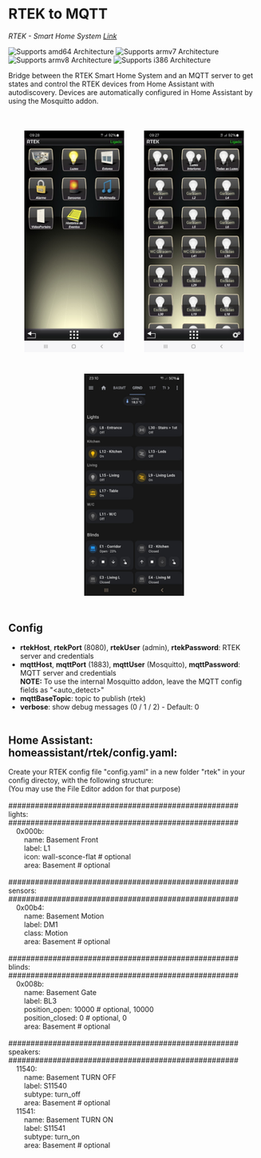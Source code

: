 # RTEK to MQTT

_RTEK - Smart Home System [Link](https://rtek.pt/en/)_

![Supports amd64 Architecture][amd64-shield]
![Supports armv7 Architecture][armv7-shield]
![Supports armv8 Architecture][armv8-shield]
![Supports i386 Architecture][i386-shield]

[amd64-shield]: https://img.shields.io/badge/amd64-yes-green.svg
[armv7-shield]: https://img.shields.io/badge/armv7-yes-green.svg
[armv8-shield]: https://img.shields.io/badge/armv8-yes-green.svg
[i386-shield]: https://img.shields.io/badge/i386-yes-green.svg

Bridge between the RTEK Smart Home System and an MQTT server to get states and control the RTEK devices from Home Assistant with autodiscovery. Devices are automatically configured in Home Assistant by using the Mosquitto addon.<br>
<br>

<center><img src="https://raw.githubusercontent.com/apaneiro/rtek2mqtt/master/images/rtek1.jpg" width=200 style="margin: 20px"/><img src="https://raw.githubusercontent.com/apaneiro/rtek2mqtt/master/images/rtek2.jpg" width=200 style="margin: 20px"/><img src="https://raw.githubusercontent.com/apaneiro/rtek2mqtt/master/images/ha.jpg" width=200 style="margin: 20px"/></center>

## Config

- **rtekHost**, **rtekPort** (8080), **rtekUser** (admin), **rtekPassword**: RTEK server and credentials
- **mqttHost**, **mqttPort** (1883), **mqttUser** (Mosquitto), **mqttPassword**: MQTT server and credentials<br>
  **NOTE:** To use the internal Mosquitto addon, leave the MQTT config fields as "<auto_detect>"
- **mqttBaseTopic**: topic to publish (rtek)
- **verbose**: show debug messages (0 / 1 / 2) - Default: 0
  <br><br>

## Home Assistant: homeassistant/rtek/config.yaml:

Create your RTEK config file "config.yaml" in a new folder "rtek" in your config directoy, with the following structure:<br>
(You may use the File Editor addon for that purpose)<br>
<br>
####################################################<br>
lights:<br>
####################################################<br>
&nbsp;&nbsp;&nbsp;&nbsp;0x000b:<br>
&nbsp;&nbsp;&nbsp;&nbsp;&nbsp;&nbsp;&nbsp;&nbsp;name: Basement Front<br>
&nbsp;&nbsp;&nbsp;&nbsp;&nbsp;&nbsp;&nbsp;&nbsp;label: L1<br>
&nbsp;&nbsp;&nbsp;&nbsp;&nbsp;&nbsp;&nbsp;&nbsp;icon: wall-sconce-flat # optional<br>
&nbsp;&nbsp;&nbsp;&nbsp;&nbsp;&nbsp;&nbsp;&nbsp;area: Basement # optional<br>
<br>
####################################################<br>
sensors:<br>
####################################################<br>
&nbsp;&nbsp;&nbsp;&nbsp;0x00b4:<br>
&nbsp;&nbsp;&nbsp;&nbsp;&nbsp;&nbsp;&nbsp;&nbsp;name: Basement Motion<br>
&nbsp;&nbsp;&nbsp;&nbsp;&nbsp;&nbsp;&nbsp;&nbsp;label: DM1<br>
&nbsp;&nbsp;&nbsp;&nbsp;&nbsp;&nbsp;&nbsp;&nbsp;class: Motion<br>
&nbsp;&nbsp;&nbsp;&nbsp;&nbsp;&nbsp;&nbsp;&nbsp;area: Basement # optional<br>
<br>
####################################################<br>
blinds:<br>
####################################################<br>
&nbsp;&nbsp;&nbsp;&nbsp;0x008b:<br>
&nbsp;&nbsp;&nbsp;&nbsp;&nbsp;&nbsp;&nbsp;&nbsp;name: Basement Gate<br>
&nbsp;&nbsp;&nbsp;&nbsp;&nbsp;&nbsp;&nbsp;&nbsp;label: BL3<br>
&nbsp;&nbsp;&nbsp;&nbsp;&nbsp;&nbsp;&nbsp;&nbsp;position_open: 10000 # optional, 10000<br>
&nbsp;&nbsp;&nbsp;&nbsp;&nbsp;&nbsp;&nbsp;&nbsp;position_closed: 0 # optional, 0<br>
&nbsp;&nbsp;&nbsp;&nbsp;&nbsp;&nbsp;&nbsp;&nbsp;area: Basement # optional<br>
<br>
####################################################<br>
speakers:<br>
####################################################<br>
&nbsp;&nbsp;&nbsp;&nbsp;11540:<br>
&nbsp;&nbsp;&nbsp;&nbsp;&nbsp;&nbsp;&nbsp;&nbsp;name: Basement TURN OFF<br>
&nbsp;&nbsp;&nbsp;&nbsp;&nbsp;&nbsp;&nbsp;&nbsp;label: S11540<br>
&nbsp;&nbsp;&nbsp;&nbsp;&nbsp;&nbsp;&nbsp;&nbsp;subtype: turn_off<br>
&nbsp;&nbsp;&nbsp;&nbsp;&nbsp;&nbsp;&nbsp;&nbsp;area: Basement # optional<br>
&nbsp;&nbsp;&nbsp;&nbsp;11541:<br>
&nbsp;&nbsp;&nbsp;&nbsp;&nbsp;&nbsp;&nbsp;&nbsp;name: Basement TURN ON<br>
&nbsp;&nbsp;&nbsp;&nbsp;&nbsp;&nbsp;&nbsp;&nbsp;label: S11541<br>
&nbsp;&nbsp;&nbsp;&nbsp;&nbsp;&nbsp;&nbsp;&nbsp;subtype: turn_on<br>
&nbsp;&nbsp;&nbsp;&nbsp;&nbsp;&nbsp;&nbsp;&nbsp;area: Basement # optional<br>
<br>

[def]: https://github.com/apaneiro/solius_reader/blob/main/icon.png
